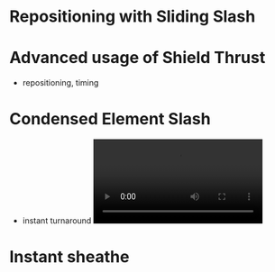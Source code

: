 # Repositioning with Sliding Slash

# Advanced usage of Shield Thrust
- repositioning, timing

# Condensed Element Slash
- instant turnaround
![](https://raw.githubusercontent.com/stripedypaper/stripedypaper.github.io/master/media/2020/3-4%20pivot_small.mp4?_=38)
# Instant sheathe